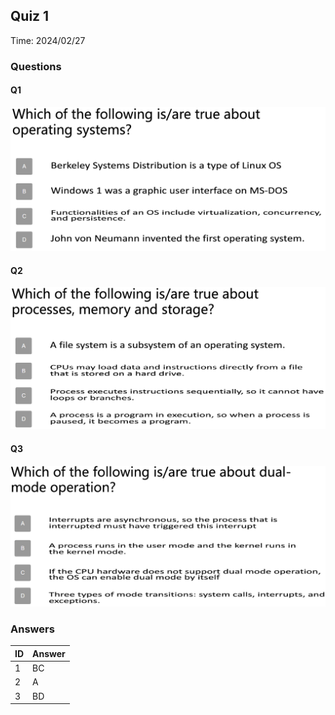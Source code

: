 ## Quiz 1

Time: 2024/02/27

### Questions

#### Q1

![q1-1](img/240227/q1-1.png)

#### Q2

![q1-2](img/240227/q1-2.png)

#### Q3

![q1-3](img/240227/q1-3.png)

### Answers

| ID   | Answer |
| ---- | ------ |
| 1    | BC     |
| 2    | A      |
| 3    | BD     |

